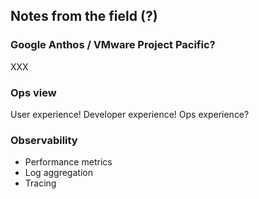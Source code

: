 ## Notes from the field (?)

### Google Anthos / VMware Project Pacific?

XXX

### Ops view

User experience! Developer experience! Ops experience?

### Observability

- Performance metrics
- Log aggregation
- Tracing
